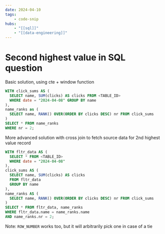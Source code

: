```yaml
---
date: 2024-04-10
tags:
    - code-snip
hubs:
    - "[[sql]]"
    - "[[data-engineering]]"
---
```


# Second highest value in SQL question

Basic solution, using cte + window function
```sql
WITH click_sums AS (
  SELECT name, SUM(clicks) AS clicks FROM <TABLE_ID>
  WHERE date = "2024-04-08" GROUP BY name
),
name_ranks as (
  SELECT name, RANK() OVER(ORDER BY clicks DESC) nr FROM click_sums
)
SELECT * FROM name_ranks
WHERE nr = 2;
```

More advanced solution with cross join to fetch source data for 2nd highest value record
```sql
WITH fltr_data AS (
  SELECT * FROM <TABLE_ID>
  WHERE date = "2024-04-08"
),
click_sums AS (
  SELECT name, SUM(clicks) AS clicks
  FROM fltr_data
  GROUP BY name
),
name_ranks AS (
  SELECT name, RANK() OVER(ORDER BY clicks DESC) nr FROM click_sums
)
SELECT * FROM fltr_data, name_ranks
WHERE fltr_data.name = name_ranks.name
AND name_ranks.nr = 2;

```

Note: `ROW_NUMBER` works too, but it will arbitrarily pick one in case of a tie
